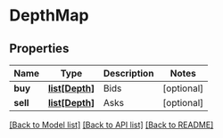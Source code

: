 # DepthMap

## Properties
Name | Type | Description | Notes
------------ | ------------- | ------------- | -------------
**buy** | [**list[Depth]**](Depth.md) | Bids | [optional] 
**sell** | [**list[Depth]**](Depth.md) | Asks | [optional] 

[[Back to Model list]](../README.md#documentation-for-models) [[Back to API list]](../README.md#documentation-for-api-endpoints) [[Back to README]](../README.md)

